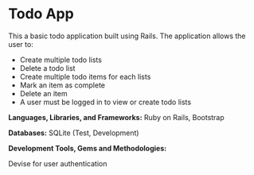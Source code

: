 # Todo App
This a basic todo application built using Rails. The application allows the user to:
* Create multiple todo lists
* Delete a todo list
* Create multiple todo items for each lists
* Mark an item as complete
* Delete an item
* A user must be logged in to view or create todo lists

**Languages, Libraries, and Frameworks:** Ruby on Rails, Bootstrap

**Databases:** SQLite (Test, Development)

**Development Tools, Gems and Methodologies:**

Devise for user authentication

